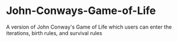 # John-Conways-Game-of-Life
A version of John Conway's Game of Life which users can enter the iterations, birth rules, and survival rules
